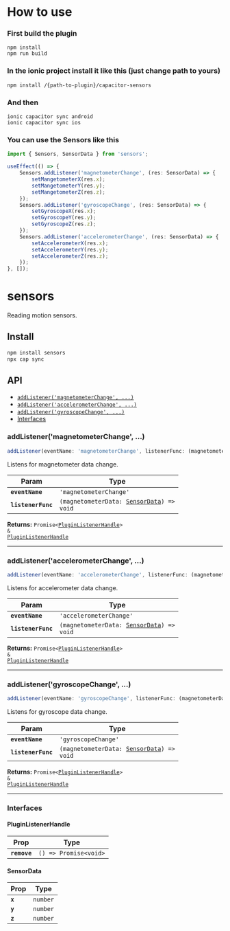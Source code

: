 # How to use

### First build the plugin
```
npm install
npm run build
```
### In the ionic project install it like this (just change path to yours)
```
npm install /{path-to-plugin}/capacitor-sensors
```
### And then
```
ionic capacitor sync android
ionic capacitor sync ios
```

### You can use the Sensors like this
```typescript
import { Sensors, SensorData } from 'sensors';

useEffect(() => {
	Sensors.addListener('magnetometerChange', (res: SensorData) => {
		setMangetometerX(res.x);
		setMangetometerY(res.y);
		setMangetometerZ(res.z);
	});
	Sensors.addListener('gyroscopeChange', (res: SensorData) => {
		setGyroscopeX(res.x);
		setGyroscopeY(res.y);
		setGyroscopeZ(res.z);
	});
	Sensors.addListener('accelerometerChange', (res: SensorData) => {
		setAccelerometerX(res.x);
		setAccelerometerY(res.y);
		setAccelerometerZ(res.z);
	});
}, []);
```

# sensors

Reading motion sensors.

## Install

```bash
npm install sensors
npx cap sync
```

## API

<docgen-index>

* [`addListener('magnetometerChange', ...)`](#addlistenermagnetometerchange)
* [`addListener('accelerometerChange', ...)`](#addlisteneraccelerometerchange)
* [`addListener('gyroscopeChange', ...)`](#addlistenergyroscopechange)
* [Interfaces](#interfaces)

</docgen-index>

<docgen-api>
<!--Update the source file JSDoc comments and rerun docgen to update the docs below-->

### addListener('magnetometerChange', ...)

```typescript
addListener(eventName: 'magnetometerChange', listenerFunc: (magnetometerData: SensorData) => void) => Promise<PluginListenerHandle> & PluginListenerHandle
```

Listens for magnetometer data change.

| Param              | Type                                                                             |
| ------------------ | -------------------------------------------------------------------------------- |
| **`eventName`**    | <code>'magnetometerChange'</code>                                                |
| **`listenerFunc`** | <code>(magnetometerData: <a href="#sensordata">SensorData</a>) =&gt; void</code> |

**Returns:** <code>Promise&lt;<a href="#pluginlistenerhandle">PluginListenerHandle</a>&gt; & <a href="#pluginlistenerhandle">PluginListenerHandle</a></code>

--------------------


### addListener('accelerometerChange', ...)

```typescript
addListener(eventName: 'accelerometerChange', listenerFunc: (magnetometerData: SensorData) => void) => Promise<PluginListenerHandle> & PluginListenerHandle
```

Listens for accelerometer data change.

| Param              | Type                                                                             |
| ------------------ | -------------------------------------------------------------------------------- |
| **`eventName`**    | <code>'accelerometerChange'</code>                                               |
| **`listenerFunc`** | <code>(magnetometerData: <a href="#sensordata">SensorData</a>) =&gt; void</code> |

**Returns:** <code>Promise&lt;<a href="#pluginlistenerhandle">PluginListenerHandle</a>&gt; & <a href="#pluginlistenerhandle">PluginListenerHandle</a></code>

--------------------


### addListener('gyroscopeChange', ...)

```typescript
addListener(eventName: 'gyroscopeChange', listenerFunc: (magnetometerData: SensorData) => void) => Promise<PluginListenerHandle> & PluginListenerHandle
```

Listens for gyroscope data change.

| Param              | Type                                                                             |
| ------------------ | -------------------------------------------------------------------------------- |
| **`eventName`**    | <code>'gyroscopeChange'</code>                                                   |
| **`listenerFunc`** | <code>(magnetometerData: <a href="#sensordata">SensorData</a>) =&gt; void</code> |

**Returns:** <code>Promise&lt;<a href="#pluginlistenerhandle">PluginListenerHandle</a>&gt; & <a href="#pluginlistenerhandle">PluginListenerHandle</a></code>

--------------------


### Interfaces


#### PluginListenerHandle

| Prop         | Type                                      |
| ------------ | ----------------------------------------- |
| **`remove`** | <code>() =&gt; Promise&lt;void&gt;</code> |


#### SensorData

| Prop    | Type                |
| ------- | ------------------- |
| **`x`** | <code>number</code> |
| **`y`** | <code>number</code> |
| **`z`** | <code>number</code> |

</docgen-api>
